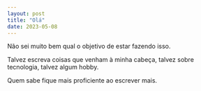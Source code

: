 ```yaml
---
layout: post
title: "Olá"
date: 2023-05-08
---
```


Não sei muito bem qual o objetivo de estar fazendo isso.

Talvez escreva coisas que venham à minha cabeça, talvez sobre tecnologia, talvez algum hobby.

Quem sabe fique mais proficiente ao escrever mais.